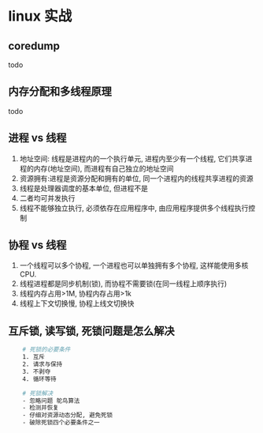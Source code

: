 # linux 实战

## coredump

todo
  
## 内存分配和多线程原理  

todo

## 进程 vs 线程

1. 地址空间: 线程是进程内的一个执行单元, 进程内至少有一个线程, 它们共享进程的内存(地址空间), 而进程有自己独立的地址空间  
2. 资源拥有:进程是资源分配和拥有的单位, 同一个进程内的线程共享进程的资源  
3. 线程是处理器调度的基本单位, 但进程不是  
4. 二者均可并发执行  
5. 线程不能够独立执行, 必须依存在应用程序中, 由应用程序提供多个线程执行控制  

## 协程 vs 线程

1. 一个线程可以多个协程, 一个进程也可以单独拥有多个协程, 这样能使用多核CPU.  
2. 线程进程都是同步机制(锁), 而协程不需要锁(在同一线程上顺序执行)
3. 线程内存占用>1M, 协程内存占用>1k
4. 线程上下文切换慢, 协程上线文切换快
  
## 互斥锁, 读写锁, 死锁问题是怎么解决  

```bash
    # 死锁的必要条件
    1. 互斥
    2. 请求与保持
    3. 不剥夺
    4. 循环等待

    # 死锁解决
    - 忽略问题 鸵鸟算法
    - 检测并恢复
    - 仔细对资源动态分配, 避免死锁
    - 破除死锁四个必要条件之一
```